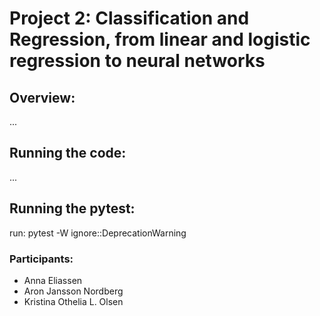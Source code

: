 # Project 2: Classification and Regression, from linear and logistic regression to neural networks
## Overview:
... 

## Running the code:
...

## Running the pytest:
run: pytest -W ignore::DeprecationWarning

### Participants:
- Anna Eliassen
- Aron Jansson Nordberg
- Kristina Othelia L. Olsen

